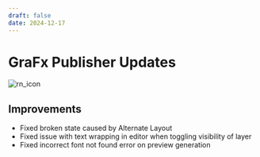```yaml
--- 
draft: false
date: 2024-12-17 
---
```


# GraFx Publisher Updates

![rn_icon](/assets/icon-GraFx-Publisher.svg)

<!-- more -->

## Improvements
- Fixed broken state caused by Alternate Layout
- Fixed issue with text wrapping in editor when toggling visibility of layer
- Fixed incorrect font not found error on preview generation
